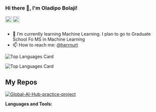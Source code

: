 ### Hi there 👋, I'm Oladipo Bolaji!

<a href="https://twitter.com/herrnurt">
  <img align="left" alt="Oladipo Bolaji| Twitter" width="21px" src="https://www.iconfinder.com/icons/294709/download/png/512"/>
</a>
<a href="https://www.linkedin.com/in/oladipo-bolaji-772110a2/">
  <img align="left" alt="OladipoBolaji | Linkedin" width="21px" src="https://www.iconfinder.com/icons/771370/download/png/512"/>
</a>

<br />
<br />

- 🌱 I’m currently learning Machine Learning. I plan to go to Graduate School Fo MS in Machine Learning
- 📫 How to reach me: <a href="https://twitter.com/herrnurt">@herrnurt</a> 

![Top Languages Card](https://github-readme-stats.vercel.app/api/top-langs/?username=herrnurt)



![Top Languages Card](https://github-readme-stats.vercel.app/api/top-langs/?username=herrnurt&layout=compact)
## My Repos

[![Global-AI-Hub-practice-project](https://github-readme-stats.vercel.app/api/pin/?username=herrnurt&repo=repo-name)](https://github.com/yourusername/repo-name)


**Languages and Tools:**  


